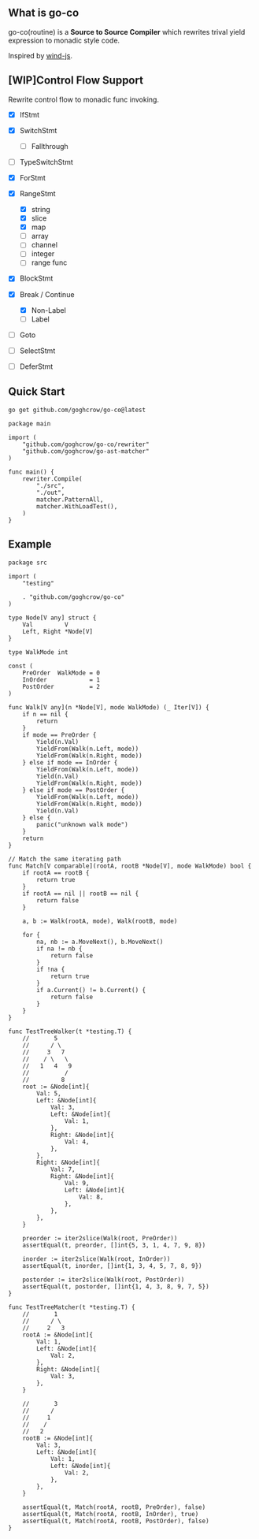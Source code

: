 ## What is go-co

go-co(routine) is a **Source to Source Compiler** which rewrites trival yield expression to monadic style code.

Inspired by [wind-js](https://github.com/JeffreyZhao/wind).

## [WIP]Control Flow Support

Rewrite control flow to monadic func invoking.

- [x] IfStmt
- [x] SwitchStmt
  - [ ] Fallthrough
- [ ] TypeSwitchStmt
- [x] ForStmt
- [x] RangeStmt
  - [x] string
  - [x] slice
  - [x] map
  - [ ] array
  - [ ] channel
  - [ ] integer
  - [ ] range func
- [x] BlockStmt
- [x] Break / Continue 
  - [x] Non-Label
  - [ ] Label
- [ ] Goto
- [ ] SelectStmt
- [ ] DeferStmt


## Quick Start

`go get github.com/goghcrow/go-co@latest`

```golang
package main

import (
    "github.com/goghcrow/go-co/rewriter"
    "github.com/goghcrow/go-ast-matcher"
)

func main() {
    rewriter.Compile(
        "./src",
        "./out",
        matcher.PatternAll,
        matcher.WithLoadTest(),
    )
}
```

## Example

````golang
package src

import (
	"testing"

	. "github.com/goghcrow/go-co"
)

type Node[V any] struct {
	Val         V
	Left, Right *Node[V]
}

type WalkMode int

const (
	PreOrder  WalkMode = 0
	InOrder            = 1
	PostOrder          = 2
)

func Walk[V any](n *Node[V], mode WalkMode) (_ Iter[V]) {
	if n == nil {
		return
	}
	if mode == PreOrder {
		Yield(n.Val)
		YieldFrom(Walk(n.Left, mode))
		YieldFrom(Walk(n.Right, mode))
	} else if mode == InOrder {
		YieldFrom(Walk(n.Left, mode))
		Yield(n.Val)
		YieldFrom(Walk(n.Right, mode))
	} else if mode == PostOrder {
		YieldFrom(Walk(n.Left, mode))
		YieldFrom(Walk(n.Right, mode))
		Yield(n.Val)
	} else {
		panic("unknown walk mode")
	}
	return
}

// Match the same iterating path
func Match[V comparable](rootA, rootB *Node[V], mode WalkMode) bool {
	if rootA == rootB {
		return true
	}
	if rootA == nil || rootB == nil {
		return false
	}

	a, b := Walk(rootA, mode), Walk(rootB, mode)

	for {
		na, nb := a.MoveNext(), b.MoveNext()
		if na != nb {
			return false
		}
		if !na {
			return true
		}
		if a.Current() != b.Current() {
			return false
		}
	}
}

func TestTreeWalker(t *testing.T) {
	//       5
	//      / \
	//     3   7
	//    / \   \
	//   1   4   9
	//          /
	//         8
	root := &Node[int]{
		Val: 5,
		Left: &Node[int]{
			Val: 3,
			Left: &Node[int]{
				Val: 1,
			},
			Right: &Node[int]{
				Val: 4,
			},
		},
		Right: &Node[int]{
			Val: 7,
			Right: &Node[int]{
				Val: 9,
				Left: &Node[int]{
					Val: 8,
				},
			},
		},
	}

	preorder := iter2slice(Walk(root, PreOrder))
	assertEqual(t, preorder, []int{5, 3, 1, 4, 7, 9, 8})

	inorder := iter2slice(Walk(root, InOrder))
	assertEqual(t, inorder, []int{1, 3, 4, 5, 7, 8, 9})

	postorder := iter2slice(Walk(root, PostOrder))
	assertEqual(t, postorder, []int{1, 4, 3, 8, 9, 7, 5})
}

func TestTreeMatcher(t *testing.T) {
	//       1
	//      / \
	//     2   3
	rootA := &Node[int]{
		Val: 1,
		Left: &Node[int]{
			Val: 2,
		},
		Right: &Node[int]{
			Val: 3,
		},
	}

	//       3
	//      /
	//     1
	//    /
	//   2
	rootB := &Node[int]{
		Val: 3,
		Left: &Node[int]{
			Val: 1,
			Left: &Node[int]{
				Val: 2,
			},
		},
	}

	assertEqual(t, Match(rootA, rootB, PreOrder), false)
	assertEqual(t, Match(rootA, rootB, InOrder), true)
	assertEqual(t, Match(rootA, rootB, PostOrder), false)
}
````